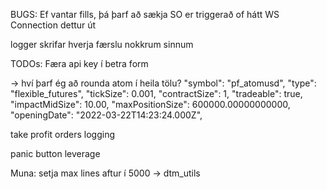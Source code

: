 BUGS:
Ef vantar fills, þá þarf að sækja
SO er triggerað of hátt
WS Connection dettur út

logger skrifar hverja færslu nokkrum sinnum



TODOs:
Færa api key í betra form

-> hví þarf ég að rounda atom í heila tölu?
"symbol": "pf_atomusd",
            "type": "flexible_futures",
            "tickSize": 0.001,
            "contractSize": 1,
            "tradeable": true,
            "impactMidSize": 10.00,
            "maxPositionSize": 600000.00000000000,
            "openingDate": "2022-03-22T14:23:24.000Z",

take profit orders
logging

panic button
leverage



Muna:
setja max lines aftur í 5000 -> dtm_utils